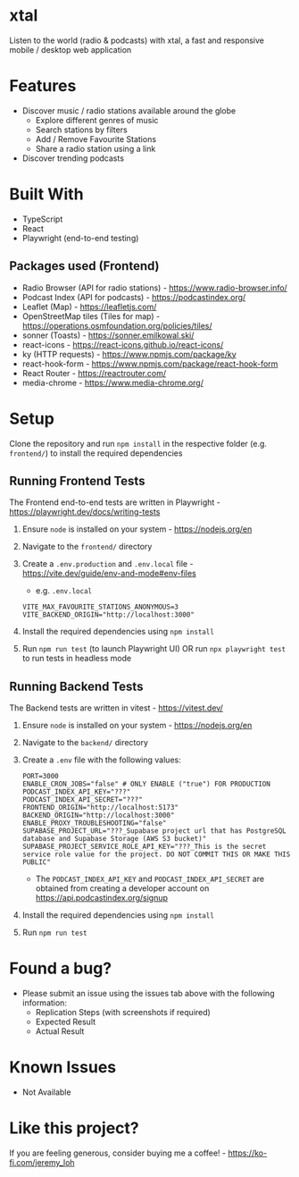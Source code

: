 # xtal

Listen to the world (radio & podcasts) with xtal, a fast and responsive mobile / desktop web application

# Features

- Discover music / radio stations available around the globe
  - Explore different genres of music
  - Search stations by filters
  - Add / Remove Favourite Stations
  - Share a radio station using a link
- Discover trending podcasts

# Built With

- TypeScript
- React
- Playwright (end-to-end testing)

## Packages used (Frontend)

- Radio Browser (API for radio stations) - https://www.radio-browser.info/
- Podcast Index (API for podcasts) - https://podcastindex.org/
- Leaflet (Map) - https://leafletjs.com/
- OpenStreetMap tiles (Tiles for map) - https://operations.osmfoundation.org/policies/tiles/
- sonner (Toasts) - https://sonner.emilkowal.ski/
- react-icons - https://react-icons.github.io/react-icons/
- ky (HTTP requests) - https://www.npmjs.com/package/ky
- react-hook-form - https://www.npmjs.com/package/react-hook-form
- React Router - https://reactrouter.com/
- media-chrome - https://www.media-chrome.org/

# Setup

Clone the repository and run `npm install` in the respective folder (e.g. `frontend/`) to install the required dependencies

## Running Frontend Tests

The Frontend end-to-end tests are written in Playwright - https://playwright.dev/docs/writing-tests

1. Ensure `node` is installed on your system - https://nodejs.org/en
2. Navigate to the `frontend/` directory
3. Create a `.env.production` and `.env.local` file - https://vite.dev/guide/env-and-mode#env-files

   - e.g. `.env.local`

   ```
   VITE_MAX_FAVOURITE_STATIONS_ANONYMOUS=3
   VITE_BACKEND_ORIGIN="http://localhost:3000"
   ```

4. Install the required dependencies using `npm install`
5. Run `npm run test` (to launch Playwright UI) OR run `npx playwright test` to run tests in headless mode

## Running Backend Tests

The Backend tests are written in vitest - https://vitest.dev/

1. Ensure `node` is installed on your system - https://nodejs.org/en
2. Navigate to the `backend/` directory
3. Create a `.env` file with the following values:

   ```shell
   PORT=3000
   ENABLE_CRON_JOBS="false" # ONLY ENABLE ("true") FOR PRODUCTION
   PODCAST_INDEX_API_KEY="???"
   PODCAST_INDEX_API_SECRET="???"
   FRONTEND_ORIGIN="http://localhost:5173"
   BACKEND_ORIGIN="http://localhost:3000"
   ENABLE_PROXY_TROUBLESHOOTING="false"
   SUPABASE_PROJECT_URL="???_Supabase project url that has PostgreSQL database and Supabase Storage (AWS S3 bucket)"
   SUPABASE_PROJECT_SERVICE_ROLE_API_KEY="???_This is the secret service role value for the project. DO NOT COMMIT THIS OR MAKE THIS PUBLIC"
   ```

   - The `PODCAST_INDEX_API_KEY` and `PODCAST_INDEX_API_SECRET` are obtained from creating a developer account on https://api.podcastindex.org/signup

4. Install the required dependencies using `npm install`
5. Run `npm run test`

# Found a bug?

- Please submit an issue using the issues tab above with the following information:
  - Replication Steps (with screenshots if required)
  - Expected Result
  - Actual Result

# Known Issues

- Not Available

# Like this project?

If you are feeling generous, consider buying me a coffee! - https://ko-fi.com/jeremy_loh

